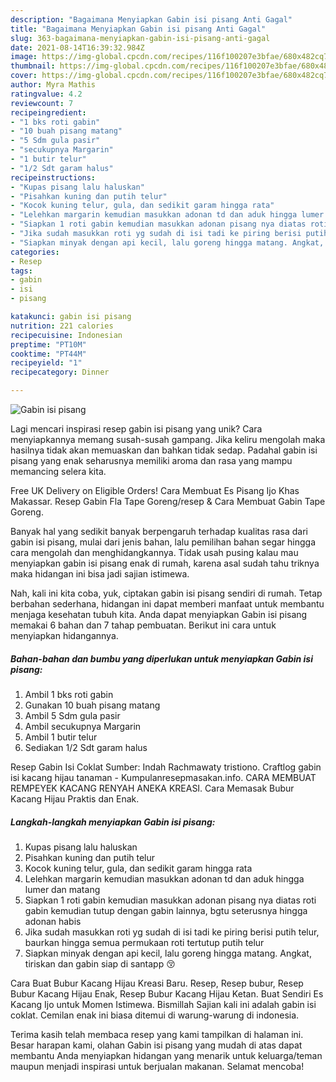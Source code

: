 ```yaml
---
description: "Bagaimana Menyiapkan Gabin isi pisang Anti Gagal"
title: "Bagaimana Menyiapkan Gabin isi pisang Anti Gagal"
slug: 363-bagaimana-menyiapkan-gabin-isi-pisang-anti-gagal
date: 2021-08-14T16:39:32.984Z
image: https://img-global.cpcdn.com/recipes/116f100207e3bfae/680x482cq70/gabin-isi-pisang-foto-resep-utama.jpg
thumbnail: https://img-global.cpcdn.com/recipes/116f100207e3bfae/680x482cq70/gabin-isi-pisang-foto-resep-utama.jpg
cover: https://img-global.cpcdn.com/recipes/116f100207e3bfae/680x482cq70/gabin-isi-pisang-foto-resep-utama.jpg
author: Myra Mathis
ratingvalue: 4.2
reviewcount: 7
recipeingredient:
- "1 bks roti gabin"
- "10 buah pisang matang"
- "5 Sdm gula pasir"
- "secukupnya Margarin"
- "1 butir telur"
- "1/2 Sdt garam halus"
recipeinstructions:
- "Kupas pisang lalu haluskan"
- "Pisahkan kuning dan putih telur"
- "Kocok kuning telur, gula, dan sedikit garam hingga rata"
- "Lelehkan margarin kemudian masukkan adonan td dan aduk hingga lumer dan matang"
- "Siapkan 1 roti gabin kemudian masukkan adonan pisang nya diatas roti gabin kemudian tutup dengan gabin lainnya, bgtu seterusnya hingga adonan habis"
- "Jika sudah masukkan roti yg sudah di isi tadi ke piring berisi putih telur, baurkan hingga semua permukaan roti tertutup putih telur"
- "Siapkan minyak dengan api kecil, lalu goreng hingga matang. Angkat, tiriskan dan gabin siap di santapp 😚"
categories:
- Resep
tags:
- gabin
- isi
- pisang

katakunci: gabin isi pisang 
nutrition: 221 calories
recipecuisine: Indonesian
preptime: "PT10M"
cooktime: "PT44M"
recipeyield: "1"
recipecategory: Dinner

---
```



![Gabin isi pisang](https://img-global.cpcdn.com/recipes/116f100207e3bfae/680x482cq70/gabin-isi-pisang-foto-resep-utama.jpg)

Lagi mencari inspirasi resep gabin isi pisang yang unik? Cara menyiapkannya memang susah-susah gampang. Jika keliru mengolah maka hasilnya tidak akan memuaskan dan bahkan tidak sedap. Padahal gabin isi pisang yang enak seharusnya memiliki aroma dan rasa yang mampu memancing selera kita.

Free UK Delivery on Eligible Orders! Cara Membuat Es Pisang Ijo Khas Makassar. Resep Gabin Fla Tape Goreng/resep &amp; Cara Membuat Gabin Tape Goreng.

Banyak hal yang sedikit banyak berpengaruh terhadap kualitas rasa dari gabin isi pisang, mulai dari jenis bahan, lalu pemilihan bahan segar hingga cara mengolah dan menghidangkannya. Tidak usah pusing kalau mau menyiapkan gabin isi pisang enak di rumah, karena asal sudah tahu triknya maka hidangan ini bisa jadi sajian istimewa.


Nah, kali ini kita coba, yuk, ciptakan gabin isi pisang sendiri di rumah. Tetap berbahan sederhana, hidangan ini dapat memberi manfaat untuk membantu menjaga kesehatan tubuh kita. Anda dapat menyiapkan Gabin isi pisang memakai 6 bahan dan 7 tahap pembuatan. Berikut ini cara untuk menyiapkan hidangannya.

<!--inarticleads1-->

##### Bahan-bahan dan bumbu yang diperlukan untuk menyiapkan Gabin isi pisang:

1. Ambil 1 bks roti gabin
1. Gunakan 10 buah pisang matang
1. Ambil 5 Sdm gula pasir
1. Ambil secukupnya Margarin
1. Ambil 1 butir telur
1. Sediakan 1/2 Sdt garam halus


Resep Gabin Isi Coklat Sumber: Indah Rachmawaty tristiono. Craftlog gabin isi kacang hijau tanaman - Kumpulanresepmasakan.info. CARA MEMBUAT REMPEYEK KACANG RENYAH ANEKA KREASI. Cara Memasak Bubur Kacang Hijau Praktis dan Enak. 

<!--inarticleads2-->

##### Langkah-langkah menyiapkan Gabin isi pisang:

1. Kupas pisang lalu haluskan
1. Pisahkan kuning dan putih telur
1. Kocok kuning telur, gula, dan sedikit garam hingga rata
1. Lelehkan margarin kemudian masukkan adonan td dan aduk hingga lumer dan matang
1. Siapkan 1 roti gabin kemudian masukkan adonan pisang nya diatas roti gabin kemudian tutup dengan gabin lainnya, bgtu seterusnya hingga adonan habis
1. Jika sudah masukkan roti yg sudah di isi tadi ke piring berisi putih telur, baurkan hingga semua permukaan roti tertutup putih telur
1. Siapkan minyak dengan api kecil, lalu goreng hingga matang. Angkat, tiriskan dan gabin siap di santapp 😚


Cara Buat Bubur Kacang Hijau Kreasi Baru. Resep, Resep bubur, Resep Bubur Kacang Hijau Enak, Resep Bubur Kacang Hijau Ketan. Buat Sendiri Es Kacang Ijo untuk Momen Istimewa. Bismillah Sajian kali ini adalah gabin isi coklat. Cemilan enak ini biasa ditemui di warung-warung di indonesia. 

Terima kasih telah membaca resep yang kami tampilkan di halaman ini. Besar harapan kami, olahan Gabin isi pisang yang mudah di atas dapat membantu Anda menyiapkan hidangan yang menarik untuk keluarga/teman maupun menjadi inspirasi untuk berjualan makanan. Selamat mencoba!
